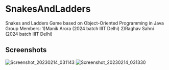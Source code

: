 # SnakesAndLadders
Snakes and Ladders Game based on Object-Oriented Programming in Java
Group Members:
1)Manik Arora (2024 batch IIIT Delhi)
2)Raghav Sahni (2024 batch IIIT Delhi)


## Screenshots

![Screenshot_20230214_031143](https://user-images.githubusercontent.com/88608399/218700997-6bf16c29-5df3-4351-beb6-e249e904e9d6.png)
![Screenshot_20230214_031330](https://user-images.githubusercontent.com/88608399/218701199-316e9057-7f18-4d6e-abda-fe4d04505686.png)
